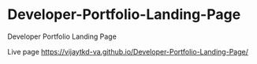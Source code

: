 # Developer-Portfolio-Landing-Page


Developer Portfolio Landing Page

Live page https://vijaytkd-va.github.io/Developer-Portfolio-Landing-Page/
